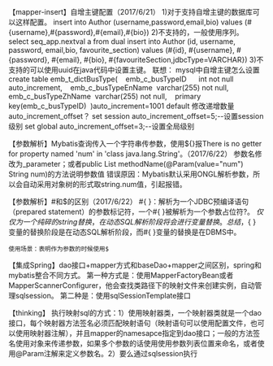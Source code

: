 【mapper-insert】自增主键配置（2017/6/21）
	1)对于支持自增主键的数据库可以这样配置。
		<insert id="insertAuthor" useGeneratedKeys="true" keyProperty="id">
  insert into Author (username,password,email,bio)
  values (#{username},#{password},#{email},#{bio})
</insert>
	2)不支持的，一般使用序列。
	<insert id="insertAuthor">
  <selectKey keyProperty="id" resultType="int" order="BEFORE">
    select seq_app.nextval a from dual
  </selectKey>
  insert into Author
    (id, username, password, email,bio, favourite_section)
  values
    (#{id}, #{username}, #{password}, #{email}, #{bio}, #{favouriteSection,jdbcType=VARCHAR})
</insert>
	3)不支持的可以使用uuid在java代码中设置主键。
	联想：
		mysql中自增主键怎么设置
			create table emb_t_dictBusType(
			   emb_c_busTypeID      int not null auto_increment,
			   emb_c_busTypeEnName  varchar(255) not null,
			   emb_c_busTypeZhName  varchar(255) not null,
			   primary key(emb_c_busTypeID)  
			)auto_increment=1001 default
		修改递增数量auto_increment_offset？
			set session auto_increment_offset=5;--设置session级别
			set global auto_increment_offset=3;--设置全局级别
		
【参数解析】Mybatis查询传入一个字符串传参数，使用${}报There is no getter for property named 'num' in 'class java.lang.String'。（2017/6/22）
	参数名修改为_parameter；或者public List methodName(@Param(value="num") String num)的方法说明参数值
	错误原因：Mybatis默认采用ONGL解析参数，所以会自动采用对象树的形式取string.num值，引起报错。
	
【参数解析】#和$的区别（2017/6/22）
	#{ }：解析为一个JDBC预编译语句（prepared statement）的参数标记符，一个#{ }被解析为一个参数占位符?。
	${ } 仅仅为一个纯碎的string替换，在动态SQL解析阶段将会进行变量替换。
	总结，${ } 变量的替换阶段是在动态SQL解析阶段，而#{ }变量的替换是在DBMS中。
	
	使用场景：表明作为参数的时候使用$

【集成Spring】dao接口+mapper方式和baseDao+mapper之间区别，spring和mybatis整合不同方式。
	第一种方式是：使用MapperFactoryBean或者MapperScannerConfigurer，他会查找类路径下的映射文件来创建实例，自动管理sqlsession。
	第二种是：使用sqlSessionTemplate接口

【thinking】
	执行映射sql的方式：1）使用映射器类，一个映射器类就是一个dao接口，每个映射器方法签名必须匹配映射语句（映射语句可以使用配置文件，也可以使用映射器注解），并且mapper的namesapce指定到dao接口；一般的方法签名使用对象来传递参数，如果多个参数的话使用使用参数列表位置来命名，或者使用@Param注解来定义参数名。2）要么通过sqlsession执行
